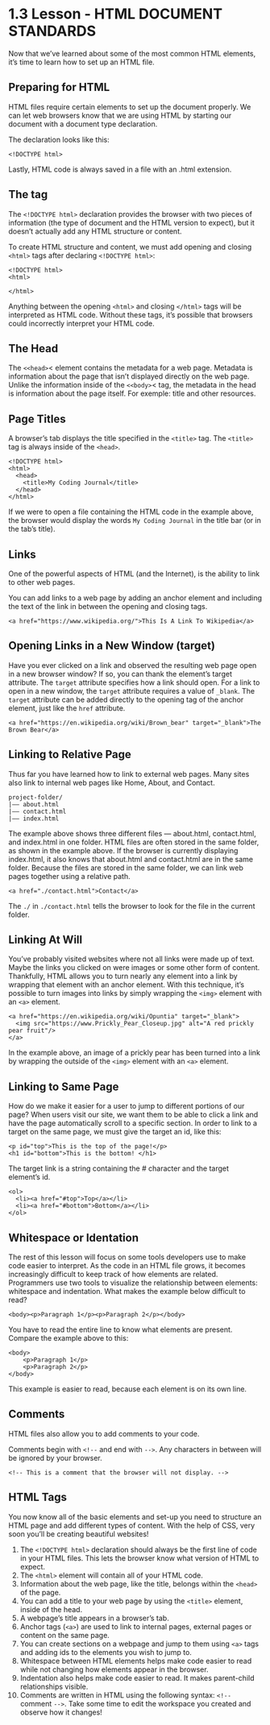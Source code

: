 # 1.3 Lesson - HTML DOCUMENT STANDARDS
Now that we’ve learned about some of the most common HTML elements, it’s time to learn how to set up an HTML file.

## Preparing for HTML
HTML files require certain elements to set up the document properly. We can let web browsers know that we are using HTML by starting our document with a document type declaration.

The declaration looks like this:
```
<!DOCTYPE html>
```
Lastly, HTML code is always saved in a file with an .html extension.

## The <html> tag
The ```<!DOCTYPE html>``` declaration provides the browser with two pieces of information (the type of document and the HTML version to expect), but it doesn’t actually add any HTML structure or content.

To create HTML structure and content, we must add opening and closing ```<html>``` tags after declaring ```<!DOCTYPE html>```:
```
<!DOCTYPE html>
<html>
 
</html>
```
Anything between the opening ```<html>``` and closing ```</html>``` tags will be interpreted as HTML code. Without these tags, it’s possible that browsers could incorrectly interpret your HTML code.

## The Head

The ```<<head>```< element contains the metadata for a web page. Metadata is information about the page that isn’t displayed directly on the web page. Unlike the information inside of the ```<<body>```< tag, the metadata in the head is information about the page itself. For exemple: title and other resources.

## Page Titles
A browser’s tab displays the title specified in the ```<title>``` tag. The ```<title>``` tag is always inside of the ```<head>```.
```
<!DOCTYPE html>
<html>
  <head>
    <title>My Coding Journal</title>
  </head>
</html>
```
If we were to open a file containing the HTML code in the example above, the browser would display the words ```My Coding Journal``` in the title bar (or in the tab’s title).

## Links
One of the powerful aspects of HTML (and the Internet), is the ability to link to other web pages.

You can add links to a web page by adding an anchor element <a> and including the text of the link in between the opening and closing tags.
```
<a href="https://www.wikipedia.org/">This Is A Link To Wikipedia</a>
```

## Opening Links in a New Window (target)
Have you ever clicked on a link and observed the resulting web page open in a new browser window? If so, you can thank the <a> element’s target attribute.
The ```target``` attribute specifies how a link should open.
For a link to open in a new window, the ```target``` attribute requires a value of ```_blank```. The ```target``` attribute can be added directly to the opening tag of the anchor element, just like the ```href``` attribute.
```
<a href="https://en.wikipedia.org/wiki/Brown_bear" target="_blank">The Brown Bear</a>
```

## Linking to Relative Page
Thus far you have learned how to link to external web pages. Many sites also link to internal web pages like Home, About, and Contact.
```
project-folder/
|—— about.html
|—— contact.html
|—— index.html
```
The example above shows three different files — about.html, contact.html, and index.html in one folder.
HTML files are often stored in the same folder, as shown in the example above. If the browser is currently displaying index.html, it also knows that about.html and contact.html are in the same folder. 
Because the files are stored in the same folder, we can link web pages together using a relative path.
```
<a href="./contact.html">Contact</a>
```
The ```./``` in ```./contact.html``` tells the browser to look for the file in the current folder.

## Linking At Will
You’ve probably visited websites where not all links were made up of text. Maybe the links you clicked on were images or some other form of content.
Thankfully, HTML allows you to turn nearly any element into a link by wrapping that element with an anchor element. With this technique, it’s possible to turn images into links by simply wrapping the ```<img>``` element with an ```<a>``` element.
```
<a href="https://en.wikipedia.org/wiki/Opuntia" target="_blank">
  <img src="https://www.Prickly_Pear_Closeup.jpg" alt="A red prickly pear fruit"/>
</a>
```
In the example above, an image of a prickly pear has been turned into a link by wrapping the outside of the ```<img>``` element with an ```<a>``` element.

## Linking to Same Page
How do we make it easier for a user to jump to different portions of our page?
When users visit our site, we want them to be able to click a link and have the page automatically scroll to a specific section.
In order to link to a target on the same page, we must give the target an id, like this:
```
<p id="top">This is the top of the page!</p>
<h1 id="bottom">This is the bottom! </h1>
```
The target link is a string containing the # character and the target element’s id.
```
<ol>
  <li><a href="#top">Top</a></li>
  <li><a href="#bottom">Bottom</a></li>
</ol>
```

## Whitespace or Identation
The rest of this lesson will focus on some tools developers use to make code easier to interpret.
As the code in an HTML file grows, it becomes increasingly difficult to keep track of how elements are related. Programmers use two tools to visualize the relationship between elements: whitespace and indentation.
What makes the example below difficult to read?
```
<body><p>Paragraph 1</p><p>Paragraph 2</p></body>
```
You have to read the entire line to know what elements are present. Compare the example above to this:
```
<body>
    <p>Paragraph 1</p>
    <p>Paragraph 2</p>
</body>
```
This example is easier to read, because each element is on its own line.

## Comments
HTML files also allow you to add comments to your code.

Comments begin with ```<!--``` and end with ```-->```. Any characters in between will be ignored by your browser.
```
<!-- This is a comment that the browser will not display. -->
```
## HTML Tags
You now know all of the basic elements and set-up you need to structure an HTML page and add different types of content. With the help of CSS, very soon you’ll be creating beautiful websites!

1. The ```<!DOCTYPE html>``` declaration should always be the first line of code in your HTML files. This lets the browser know what version of HTML to expect.
2. The ```<html>``` element will contain all of your HTML code.
3. Information about the web page, like the title, belongs within the ```<head>``` of the page.
4. You can add a title to your web page by using the ```<title>``` element, inside of the head.
5. A webpage’s title appears in a browser’s tab.
6. Anchor tags (```<a>```) are used to link to internal pages, external pages or content on the same page.
7. You can create sections on a webpage and jump to them using ```<a>``` tags and adding ids to the elements you wish to jump to.
8. Whitespace between HTML elements helps make code easier to read while not changing how elements appear in the browser.
9. Indentation also helps make code easier to read. It makes parent-child relationships visible.
10. Comments are written in HTML using the following syntax: ```<!--``` comment ```-->```.
Take some time to edit the workspace you created and observe how it changes!